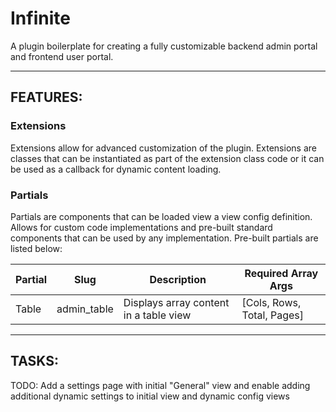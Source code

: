 # Infinite

A plugin boilerplate for creating a fully customizable backend admin portal and frontend user portal.

---

## FEATURES:

### Extensions

Extensions allow for advanced customization of the plugin. Extensions are classes that can be instantiated as part of the extension class code or it can be used as a callback for dynamic content loading.

### Partials

Partials are components that can be loaded view a view config definition. Allows for custom code implementations and pre-built standard components that can be used by any implementation. Pre-built partials are listed below:

| Partial | Slug        | Description                            | Required Array Args        |
| ------- | ----------- | -------------------------------------- | -------------------------- |
| Table   | admin_table | Displays array content in a table view | [Cols, Rows, Total, Pages] |

---

## TASKS:

TODO: Add a settings page with initial "General" view and enable adding additional dynamic settings to initial view and dynamic config views
